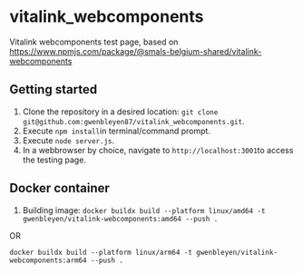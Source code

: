 # vitalink_webcomponents
Vitalink webcomponents test page, based on https://www.npmjs.com/package/@smals-belgium-shared/vitalink-webcomponents

## Getting started
1. Clone the repository in a desired location:
  ```git clone git@github.com:gwenbleyen87/vitalink_webcomponents.git```.
2. Execute ```npm install```in terminal/command prompt.
3. Execute ```node server.js```.
4. In a webbrowser by choice, navigate to ```http://localhost:3001```to access the testing page.

## Docker container
1. Building image: 
```docker buildx build --platform linux/amd64 -t gwenbleyen/vitalink-webcomponents:amd64 --push .```

OR

```docker buildx build --platform linux/arm64 -t gwenbleyen/vitalink-webcomponents:arm64 --push .```
